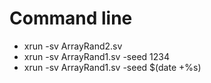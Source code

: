 # Command line
* xrun -sv ArrayRand2.sv
* xrun -sv ArrayRand1.sv -seed 1234
* xrun -sv ArrayRand1.sv -seed $(date +%s)
